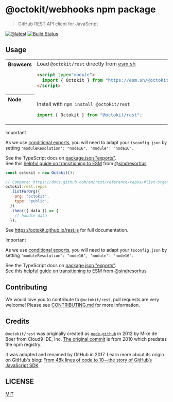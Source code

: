 # @octokit/webhooks npm package

> GitHub REST API client for JavaScript

[![@latest](https://img.shields.io/npm/v/@octokit/rest.svg)](https://www.npmjs.com/package/@octokit/rest)
[![Build Status](https://github.com/octokit/rest.js/workflows/Test/badge.svg)](https://github.com/octokit/rest.js/actions?query=workflow%3ATest+branch%3Amain)

## Usage

<table>
<tbody valign=top align=left>
<tr><th>
Browsers
</th><td width=100%>
Load <code>@octokit/rest</code> directly from <a href="https://esm.sh">esm.sh</a>

```html
<script type="module">
  import { Octokit } from "https://esm.sh/@octokit/rest";
</script>
```

</td></tr>
<tr><th>
Node
</th><td>

Install with <code>npm install @octokit/rest</code>

```js
import { Octokit } from "@octokit/rest";
```

</td></tr>
</tbody>
</table>

> [!IMPORTANT]
> As we use [conditional exports](https://nodejs.org/api/packages.html#conditional-exports), you will need to adapt your `tsconfig.json` by setting `"moduleResolution": "node16", "module": "node16"`.
>
> See the TypeScript docs on [package.json "exports"](https://www.typescriptlang.org/docs/handbook/modules/reference.html#packagejson-exports).<br>
> See this [helpful guide on transitioning to ESM](https://gist.github.com/sindresorhus/a39789f98801d908bbc7ff3ecc99d99c) from [@sindresorhus](https://github.com/sindresorhus)

```js
const octokit = new Octokit();

// Compare: https://docs.github.com/en/rest/reference/repos/#list-organization-repositories
octokit.rest.repos
  .listForOrg({
    org: "octokit",
    type: "public",
  })
  .then(({ data }) => {
    // handle data
  });
```

See https://octokit.github.io/rest.js for full documentation.

> [!IMPORTANT]
> As we use [conditional exports](https://nodejs.org/api/packages.html#conditional-exports), you will need to adapt your `tsconfig.json` by setting `"moduleResolution": "node16", "module": "node16"`.
>
> See the TypeScript docs on [package.json "exports"](https://www.typescriptlang.org/docs/handbook/modules/reference.html#packagejson-exports).<br>
> See this [helpful guide on transitioning to ESM](https://gist.github.com/sindresorhus/a39789f98801d908bbc7ff3ecc99d99c) from [@sindresorhus](https://github.com/sindresorhus)

## Contributing

We would love you to contribute to `@octokit/rest`, pull requests are very welcome! Please see [CONTRIBUTING.md](CONTRIBUTING.md) for more information.

## Credits

`@octokit/rest` was originally created as [`node-github`](https://www.npmjs.com/package/github) in 2012 by Mike de Boer from Cloud9 IDE, Inc. [The original commit](https://github.blog/2020-04-09-from-48k-lines-of-code-to-10-the-story-of-githubs-javascript-sdk/) is from 2010 which predates the npm registry.

It was adopted and renamed by GitHub in 2017. Learn more about its origin on GitHub's blog: [From 48k lines of code to 10—the story of GitHub’s JavaScript SDK](https://github.blog/2020-04-09-from-48k-lines-of-code-to-10-the-story-of-githubs-javascript-sdk/)

## LICENSE

[MIT](LICENSE)